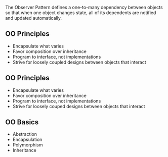 The Observer Pattern defines a one-to-many dependency between objects so that when one object changes state, all of its dependents are notified and updated automatically.

## OO Principles
* Encapsulate what varies
* Favor composition over inheritance
* Program to interface, not implementations
* Strive for loosely coupled designs between objects that interact

## OO Principles
* Encapsulate what varies
* Favor composition over inheritance
* Program to interface, not implementations
* Strive for loosely couped designs between objects that interact

## OO Basics
* Abstraction
* Encapsulation
* Polymorphism
* Inheritance